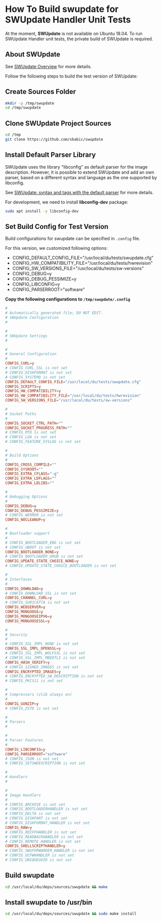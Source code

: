 # How To Build swupdate for SWUpdate Handler Unit Tests

At the moment, **SWUpdate** is not available on Ubuntu 18.04. To run SWUpdate Handler unit tests, the private build of SWUpdate is required.

## About SWUpdate

See [SWUpdate Overview](https://sbabic.github.io/swupdate/swupdate.html) for more details.

Follow the following steps to build the test version of SWUpdate:

## Create Sources Folder

```sh
mkdir -p /tmp/swupdate
cd /tmp/swupdate
```

## Clone SWUpdate Project Sources

```sh
cd /tmp
git clone https://github.com/sbabic/swupdate
```

## Install Default Parser Library

SWUpdate uses the library "libconfig" as default parser for the image description. However, it is possible to extend SWUpdate and add an own parser, based on a different syntax and language as the one supported by libconfig.

See [SWUpdate: syntax and tags with the default parser](https://sbabic.github.io/swupdate/sw-description.html#swupdate-syntax-and-tags-with-the-default-parser) for more details.

For development, we need to install **libconfig-dev** package:

```sh
sudo apt install -y libconfig-dev
```

## Set Build Config for Test Version

Build configurations for swupdate can be specified in `.config` file.

For this version, we customized following options:

- CONFIG_DEFAULT_CONFIG_FILE="/usr/local/du/tests/swupdate.cfg"
- CONFIG_HW_COMPATIBILITY_FILE="/usr/local/du/tests/hwrevision"
- CONFIG_SW_VERSIONS_FILE="/usr/local/du/tests/sw-versions"
- CONFIG_DEBUG=y
- CONFIG_DEBUG_PESSIMIZE=y
- CONFIG_LIBCONFIG=y
- CONFIG_PARSERROOT="software"

**Copy the following configurations to `/tmp/swupdate/.config`**

```conf
#
# Automatically generated file; DO NOT EDIT.
# SWUpdate Configuration
#

#
# SWUpdate Settings
#

#
# General Configuration
#
CONFIG_CURL=y
# CONFIG_CURL_SSL is not set
# CONFIG_DISKFORMAT is not set
# CONFIG_SYSTEMD is not set
CONFIG_DEFAULT_CONFIG_FILE="/usr/local/du/tests/swupdate.cfg"
CONFIG_SCRIPTS=y
CONFIG_HW_COMPATIBILITY=y
CONFIG_HW_COMPATIBILITY_FILE="/usr/local/du/tests/hwrevision"
CONFIG_SW_VERSIONS_FILE="/usr/local/du/tests/sw-versions"

#
# Socket Paths
#
CONFIG_SOCKET_CTRL_PATH=""
CONFIG_SOCKET_PROGRESS_PATH=""
# CONFIG_MTD is not set
# CONFIG_LUA is not set
# CONFIG_FEATURE_SYSLOG is not set

#
# Build Options
#
CONFIG_CROSS_COMPILE=""
CONFIG_SYSROOT=""
CONFIG_EXTRA_CFLAGS="-g"
CONFIG_EXTRA_LDFLAGS=""
CONFIG_EXTRA_LDLIBS=""

#
# Debugging Options
#
CONFIG_DEBUG=y
CONFIG_DEBUG_PESSIMIZE=y
# CONFIG_WERROR is not set
CONFIG_NOCLEANUP=y

#
# Bootloader support
#
# CONFIG_BOOTLOADER_EBG is not set
# CONFIG_UBOOT is not set
CONFIG_BOOTLOADER_NONE=y
# CONFIG_BOOTLOADER_GRUB is not set
CONFIG_UPDATE_STATE_CHOICE_NONE=y
# CONFIG_UPDATE_STATE_CHOICE_BOOTLOADER is not set

#
# Interfaces
#
CONFIG_DOWNLOAD=y
# CONFIG_DOWNLOAD_SSL is not set
CONFIG_CHANNEL_CURL=y
# CONFIG_SURICATTA is not set
CONFIG_WEBSERVER=y
CONFIG_MONGOOSE=y
CONFIG_MONGOOSEIPV6=y
CONFIG_MONGOOSESSL=y

#
# Security
#
# CONFIG_SSL_IMPL_NONE is not set
CONFIG_SSL_IMPL_OPENSSL=y
# CONFIG_SSL_IMPL_WOLFSSL is not set
# CONFIG_SSL_IMPL_MBEDTLS is not set
CONFIG_HASH_VERIFY=y
# CONFIG_SIGNED_IMAGES is not set
CONFIG_ENCRYPTED_IMAGES=y
# CONFIG_ENCRYPTED_SW_DESCRIPTION is not set
# CONFIG_PKCS11 is not set

#
# Compressors (zlib always on)
#
CONFIG_GUNZIP=y
# CONFIG_ZSTD is not set

#
# Parsers
#

#
# Parser Features
#
CONFIG_LIBCONFIG=y
CONFIG_PARSERROOT="software"
# CONFIG_JSON is not set
# CONFIG_SETSWDESCRIPTION is not set

#
# Handlers
#

#
# Image Handlers
#
# CONFIG_ARCHIVE is not set
# CONFIG_BOOTLOADERHANDLER is not set
# CONFIG_DELTA is not set
# CONFIG_DISKPART is not set
# CONFIG_DISKFORMAT_HANDLER is not set
CONFIG_RAW=y
# CONFIG_RDIFFHANDLER is not set
# CONFIG_READBACKHANDLER is not set
# CONFIG_REMOTE_HANDLER is not set
CONFIG_SHELLSCRIPTHANDLER=y
# CONFIG_SWUFORWARDER_HANDLER is not set
# CONFIG_UCFWHANDLER is not set
# CONFIG_UNIQUEUUID is not set
```

## Build swupdate

```sh
cd /usr/local/du/deps/sources/swupdate && make
```

## Install swupdate to /usr/bin

```sh
cd /usr/local/du/deps/sources/swupdate && sudo make install
```
